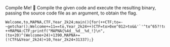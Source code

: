Compile Me! 🔨
Compile the given code and execute the resulting binary, passing the source code file as an argument, to obtain the flag.

```
Welcome,to,MAPNA,CTF,Year_2k24;main(){for(++CTF;to=-~getchar();Welcome+=11==to,Year_2k24++)CTF=to>0xe^012>to&&'`'^to^65?!to:!CTF?++MAPNA:CTF;printf("MAPNA{%4d__%d__%d_!}\n",(to+20)^(Welcome+24)+1390,MAPNA+=(!CTF&&Year_2k24)+10,Year_2k24+31337);}
```